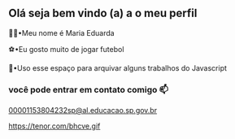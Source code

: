## Olá seja bem vindo (a) a o meu perfil

👋🏽•Meu nome é Maria Eduarda

⚽•Eu gosto muito de jogar futebol

📂•Uso esse espaço para arquivar alguns trabalhos do Javascript

### você pode entrar em contato comigo 📫

00001153804232sp@al.educacao.sp.gov.br

https://tenor.com/bhcve.gif

